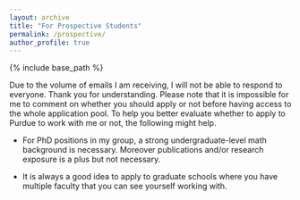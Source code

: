 ```yaml
---
layout: archive
title: "For Prospective Students"
permalink: /prospective/
author_profile: true
---
```

{% include base_path %}

Due to the volume of emails I am receiving, I will not be able to respond to everyone. Thank you for understanding. Please note that it is impossible for me to comment on whether you should apply or not before having access to the whole application pool. To help you better evaluate whether to apply to Purdue to work with me or not, the following might help. 

- For PhD positions in my group, a strong undergraduate-level math background is necessary. Moreover publications and/or research exposure is a plus but not necessary. 

- It is always a good idea to apply to graduate schools where you have multiple faculty that you can see yourself working with. 
